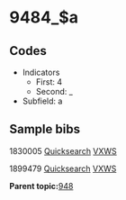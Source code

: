 # 9484\_$a

## Codes

-   Indicators
    -   First: 4
    -   Second: \_
-   Subfield: a

## Sample bibs

1830005 [Quicksearch](https://search.library.yale.edu/catalog/1830005) [VXWS](http://prodorbis.library.yale.edu:7014/vxws/GetHoldingsService?bibId=1830005)

1899479 [Quicksearch](https://search.library.yale.edu/catalog/1899479) [VXWS](http://prodorbis.library.yale.edu:7014/vxws/GetHoldingsService?bibId=1899479)

**Parent topic:**[948](../../tags/948/948.md)

